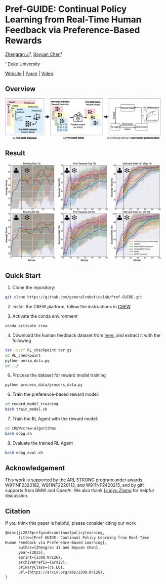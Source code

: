 # Pref-GUIDE: Continual Policy Learning from Real-Time Human Feedback via Preference-Based Rewards
[Zhengran Ji](https://jzr01.github.io/)¹, [Boyuan Chen](http://boyuanchen.com/)¹

¹ Duke University

[Website](http://generalroboticslab.com/Pref-GUIDE) | [Paper](https://arxiv.org/abs/2508.07126) | [Video](https://youtu.be/r9Cd7eEdLWE)

## Overview
![Method](Figure/Method1.png)

## Result
![Method](Figure/Main_Experiment.png)



## Quick Start

1. Clone the repository:
```bash
git clone https://github.com/generalroboticslab/Pref-GUIDE.git
```

2. Install the CREW platform, follow the instructions in [CREW](https://generalroboticslab.github.io/crew-docs/)

3. Activate the conda environment
```bash
conda activate crew
```

4. Download the human feedback dataset from [here](https://zenodo.org/records/16816251), and extract it with the following
```bash
tar -xvzf RL_checkpoint.tar.gz
cd RL_checkpoint
python unzip_data.py
cd ../
```   

6. Process the dataset for reward model training
```bash
python process_data/process_data.py
```

6. Train the preference-based reward model:
```bash
cd reward_model_training
bash train_model.sh
```

7. Train the RL Agent with the reward model:
```bash
cd CREW/crew-algorithms
bash ddpg.sh
```

8. Evaluate the trained RL Agent
```bash
bash ddpg_eval.sh
```

## Acknowledgement

This work is supported by the ARL STRONG program under awards W911NF2320182, W911NF2220113, and W911NF2420215, and by gift supports from BMW and OpenAI. We also thank [Lingyu Zhang](https://lingyu98.github.io/) for helpful discussion.


## Citation

If you think this paper is helpful, please consider citing our work

```plaintext
@misc{ji2025prefguidecontinualpolicylearning,
      title={Pref-GUIDE: Continual Policy Learning from Real-Time Human Feedback via Preference-Based Learning}, 
      author={Zhengran Ji and Boyuan Chen},
      year={2025},
      eprint={2508.07126},
      archivePrefix={arXiv},
      primaryClass={cs.LG},
      url={https://arxiv.org/abs/2508.07126}, 
}      
```

